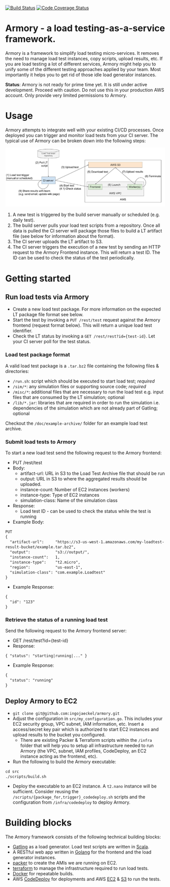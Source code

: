 [![Build Status](https://img.shields.io/travis/ingojaeckel/armory.svg)](https://travis-ci.org/ingojaeckel/armory)
[![Code Coverage Status](https://coveralls.io/repos/github/ingojaeckel/armory/badge.svg?branch=master)](https://coveralls.io/repos/github/ingojaeckel/armory)

# Armory - a load testing-as-a-service framework.

Armory is a framework to simplify load testing micro-services. It removes the need to manage load test instances, copy scripts, upload results, etc. If you are load testing a lot of different services, Armory might help you to unify some of the different testing approaches applied by your team. Most importantly it helps you to get rid of those idle load generator instances.

**Status**: Armory is not ready for prime time yet. It is still under active development. Proceed with caution. Do not use this in your production AWS account. Only provide very limited permissions to Armory.

# Usage

Armory attempts to integrate well with your existing CI/CD processes. Once deployed you can trigger and monitor load tests from your CI server. The typical use of Armory can be broken down into the following steps:

![Architecture](doc/Architecture.png)

1. A new test is triggered by the build server manually or scheduled (e.g. daily test).
2. The build server pulls your load test scripts from a repository. Once all data is pulled the CI server will package those files to build a LT artifact file (see below for information about the format).
3. The CI server uploads the LT artifact to S3.
4. The CI server triggers the execution of a new test by sending an HTTP request to the Armory Frontend instance. This will return a test ID. The ID can be used to check the status of the test periodically.

# Getting started

## Run load tests via Armory

* Create a new load test package. For more information on the expected LT package file format see below.
* Start the test by invoking a `PUT /rest/test` request against the Armory frontend (request format below). This will return a unique load test identifier.
* Check the LT status by invoking a `GET /rest/rest?id={test-id}`. Let your CI server poll for the test status.

### Load test package format

A valid load test package is a `.tar.bz2` file containing the following files & directories:

* `/run.sh`: script which should be executed to start load test; *required*
* `/sim/*`: any simulation files or supporting source code; *required*
* `/misc/*`: additional files that are necessary to run the load test e.g. input files that are consumed by the LT simulation; optional
* `/lib/*.jar`: libraries that are required in order to run the simulation i.e. dependencies of the simulation which are not already part of Gatling; optional

Checkout the `/doc/example-archive/` folder for an example load test archive.

### Submit load tests to Armory

To start a new load test send the following request to the Armory frontend:

* PUT /rest/test
* Body:
    * artifact-url: URL in S3 to the Load Test Archive file that should be run
    * output: URL in S3 to where the aggregated results should be uploaded.
    * instance-count: Number of EC2 instances (workers)
    * instance-type: Type of EC2 instances
    * simulation-class: Name of the simulation class
* Response:
    * Load test ID - can be used to check the status while the test is running
* Example Body:

```
PUT
{
  "artifact-url":     "https://s3-us-west-1.amazonaws.com/my-loadtest-result-bucket/example.tar.bz2",
  "output":           "s3://output/",
  "instance-count":   1,
  "instance-type":    "t2.micro",
  "region":           "us-east-1",
  "simulation-class": "com.example.Loadtest"
}
```

* Example Response:

```
{
  "id": "123"
}
```

### Retrieve the status of a running load test

Send the following request to the Armory frontend server:

* GET /rest/test?id={test-id}
* Response:

```
{ "status": "starting|running|..." }
```

* Example Response:

```
{
  "status": "running"
}
```

## Deploy Armory to EC2

* `git clone git@github.com:ingojaeckel/armory.git`
* Adjust the configuration in `src/my_configuration.go`. This includes your EC2 security group, VPC subnet, IAM information, etc. Insert a access/secret key pair which is authorized to start EC2 instances and upload results to the bucket you configured.
    * There are existing Packer & Terraform scripts within the `/infra` folder that will help you to setup all infrastructure needed to run Armory (the VPC, subnet, IAM profiles, CodeDeploy, an EC2 instance acting as the frontend, etc).
* Run the following to build the Armory executable:

```
cd src
./scripts/build.sh
```

* Deploy the executable to an EC2 instance. A `t2.nano` instance will be sufficient. Consider reusing the `/scripts/{package_for,trigger}_codedeploy.sh` scripts and the configuration from `/infra/codedeploy` to deploy Armory.

# Building blocks

The Armory framework consists of the following technical building blocks:

* [Gatling](https://gatling.io/) as a load generator. Load test scripts are written in [Scala](https://www.scala-lang.org/).
* A RESTful web app written in [Golang](https://golang.org) for the frontend and the load generator instances.
* [packer](https://www.packer.io/) to create the AMIs we are running on EC2.
* [terraform](https://www.terraform.io/) to manage the infrastructure required to run load tests.
* [Docker](https://www.docker.com) for repeatable builds.
* AWS [CodeDeploy](https://aws.amazon.com/codedeploy/) for deployments and AWS [EC2](https://aws.amazon.com/ec2/) & [S3](https://aws.amazon.com/s3/) to run the tests.
